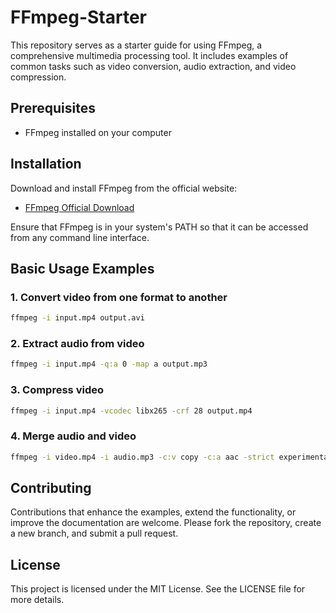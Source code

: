 # FFmpeg-Starter

This repository serves as a starter guide for using FFmpeg, a comprehensive multimedia processing tool. It includes examples of common tasks such as video conversion, audio extraction, and video compression.

## Prerequisites

- FFmpeg installed on your computer

## Installation

Download and install FFmpeg from the official website:

- [FFmpeg Official Download](https://ffmpeg.org/download.html)

Ensure that FFmpeg is in your system's PATH so that it can be accessed from any command line interface.

## Basic Usage Examples

### 1. Convert video from one format to another

```bash
ffmpeg -i input.mp4 output.avi
```

### 2. Extract audio from video

```bash
ffmpeg -i input.mp4 -q:a 0 -map a output.mp3
```

### 3. Compress video

```bash
ffmpeg -i input.mp4 -vcodec libx265 -crf 28 output.mp4
```

### 4. Merge audio and video

```bash
ffmpeg -i video.mp4 -i audio.mp3 -c:v copy -c:a aac -strict experimental output.mp4
```

## Contributing

Contributions that enhance the examples, extend the functionality, or improve the documentation are welcome. Please fork the repository, create a new branch, and submit a pull request.

## License

This project is licensed under the MIT License. See the LICENSE file for more details.
